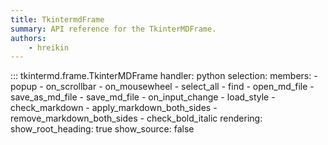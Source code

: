 ```yaml
---
title: TkintermdFrame
summary: API reference for the TkinterMDFrame.
authors:
    - hreikin
---
```

::: tkintermd.frame.TkinterMDFrame
    handler: python
    selection:
      members:
        - popup
        - on_scrollbar
        - on_mousewheel
        - select_all
        - find
        - open_md_file
        - save_as_md_file
        - save_md_file
        - on_input_change
        - load_style
        - check_markdown
        - apply_markdown_both_sides
        - remove_markdown_both_sides
        - check_bold_italic
    rendering:
      show_root_heading: true
      show_source: false
